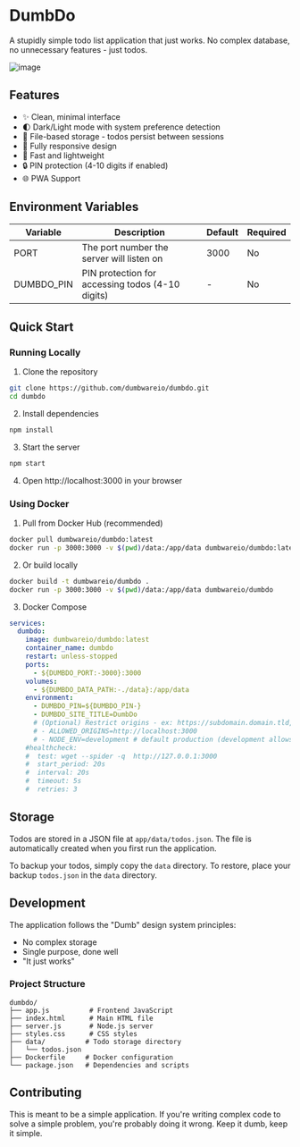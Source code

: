 # DumbDo

A stupidly simple todo list application that just works. No complex database, no unnecessary features - just todos.

![image](https://github.com/user-attachments/assets/a7857b13-db10-430f-af20-aedbf0d26023)


## Features

- ✨ Clean, minimal interface
- 🌓 Dark/Light mode with system preference detection
- 💾 File-based storage - todos persist between sessions
- 📱 Fully responsive design
- 🚀 Fast and lightweight
- 🔒 PIN protection (4-10 digits if enabled)
- 🌐 PWA Support

## Environment Variables

| Variable | Description | Default | Required |
|----------|-------------|---------|----------|
| PORT | The port number the server will listen on | 3000 | No |
| DUMBDO_PIN | PIN protection for accessing todos (4-10 digits) | - | No |

## Quick Start

### Running Locally

1. Clone the repository
```bash
git clone https://github.com/dumbwareio/dumbdo.git
cd dumbdo
```

2. Install dependencies
```bash
npm install
```

3. Start the server
```bash
npm start
```

4. Open http://localhost:3000 in your browser

### Using Docker

1. Pull from Docker Hub (recommended)
```bash
docker pull dumbwareio/dumbdo:latest
docker run -p 3000:3000 -v $(pwd)/data:/app/data dumbwareio/dumbdo:latest
```

2. Or build locally
```bash
docker build -t dumbwareio/dumbdo .
docker run -p 3000:3000 -v $(pwd)/data:/app/data dumbwareio/dumbdo
```

3. Docker Compose
```yaml
services:
  dumbdo:
    image: dumbwareio/dumbdo:latest
    container_name: dumbdo
    restart: unless-stopped
    ports:
      - ${DUMBDO_PORT:-3000}:3000
    volumes:
      - ${DUMBDO_DATA_PATH:-./data}:/app/data
    environment:
      - DUMBDO_PIN=${DUMBDO_PIN-}
      - DUMBDO_SITE_TITLE=DumbDo
      # (Optional) Restrict origins - ex: https://subdomain.domain.tld,https://auth.proxy.tld,http://internalip:port' (default is '*')
      # - ALLOWED_ORIGINS=http://localhost:3000
      # - NODE_ENV=development # default production (development allows all origins)
    #healthcheck:
    #  test: wget --spider -q  http://127.0.0.1:3000
    #  start_period: 20s
    #  interval: 20s
    #  timeout: 5s
    #  retries: 3
```
## Storage

Todos are stored in a JSON file at `app/data/todos.json`. The file is automatically created when you first run the application. 

To backup your todos, simply copy the `data` directory. To restore, place your backup `todos.json` in the `data` directory.

## Development

The application follows the "Dumb" design system principles:

- No complex storage
- Single purpose, done well
- "It just works"

### Project Structure

```
dumbdo/
├── app.js          # Frontend JavaScript
├── index.html      # Main HTML file
├── server.js       # Node.js server
├── styles.css      # CSS styles
├── data/          # Todo storage directory
│   └── todos.json
├── Dockerfile     # Docker configuration
└── package.json   # Dependencies and scripts
```

## Contributing

This is meant to be a simple application. If you're writing complex code to solve a simple problem, you're probably doing it wrong. Keep it dumb, keep it simple. 
